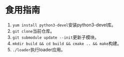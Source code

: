 # 食用指南

1. `yum install python3-devel`安装python3-devel库。
2. `git clone`当前仓库。
3. `git submodule update --init`更新子模块。
4. `mkdir build && cd build && cmake .. && make`构建。
5. `./loader`执行loader应用。
